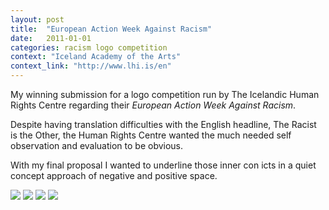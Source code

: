 ```yaml
---
layout: post
title:  "European Action Week Against Racism"
date:   2011-01-01
categories: racism logo competition
context: "Iceland Academy of the Arts"
context_link: "http://www.lhi.is/en"
---
```

My winning submission for a logo competition run by The Icelandic Human Rights Centre regarding their _European Action Week Against Racism_.

Despite having translation difficulties with the English headline, The Racist is the Other, the Human Rights Centre wanted the much needed self observation and evaluation to be obvious.

With my final proposal I wanted to underline those inner con icts in a quiet concept approach of negative and positive space.

<img src="https://dl.dropboxusercontent.com/s/y3cwnqqqap1vim8/piece-theracististisother-cover.jpg?dl=0">

<img src="https://dl.dropboxusercontent.com/s/rqblzrs5rvun8u7/piece-theracististisother-detail2.jpg?dl=0">

<img src="https://dl.dropboxusercontent.com/s/0dhycnicalud9b6/piece-theracististisother-detail3.jpg?dl=0">

<img src="https://dl.dropboxusercontent.com/s/ry3xaovrtcwgrfh/antirasismi_barmmerki1.jpg?dl=0">

